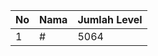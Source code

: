 | No | Nama            | Jumlah Level |
|----|-----------------|--------------|
| 1  | #    |    5064        |
